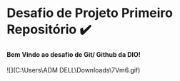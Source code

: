 # Desafio de Projeto Primeiro Repositório :heavy_check_mark:



#### Bem Vindo ao desafio de Git/ Github da DIO!

![](C:\Users\ADM DELL\Downloads\7Vm6.gif)









